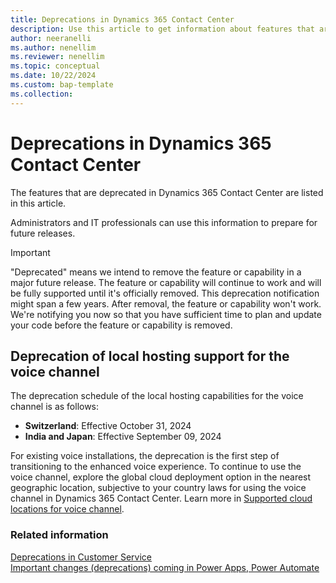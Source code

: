 ```yaml
---
title: Deprecations in Dynamics 365 Contact Center
description: Use this article to get information about features that are deprecated in Dynamics 365 Contact Center.
author: neeranelli
ms.author: nenellim
ms.reviewer: nenellim
ms.topic: conceptual
ms.date: 10/22/2024
ms.custom: bap-template
ms.collection:
---
```


# Deprecations in Dynamics 365 Contact Center

The features that are deprecated in Dynamics 365 Contact Center are listed in this article.

Administrators and IT professionals can use this information to prepare for future releases.

> [!IMPORTANT]
> "Deprecated" means we intend to remove the feature or capability in a major future release. The feature or capability will continue to work and will be fully supported until it's officially removed. This deprecation notification might span a few years. After removal, the feature or capability won't work. We're notifying you now so that you have sufficient time to plan and update your code before the feature or capability is removed.

## Deprecation of local hosting support for the voice channel

The deprecation schedule of the local hosting capabilities for the voice channel is as follows: 

- **Switzerland**: Effective October 31, 2024
- **India and Japan**: Effective September 09, 2024 

For existing voice installations, the deprecation is the first step of transitioning to the enhanced voice experience. To continue to use the voice channel, explore the global cloud deployment option in the nearest geographic location, subjective to your country laws for using the voice channel in Dynamics 365 Contact Center. Learn more in [Supported cloud locations for voice channel](/dynamics365/customer-service/administer/voice-channel-region-availability).

### Related information

[Deprecations in Customer Service](/dynamics365/customer-service/implement/deprecations-customer-service)  
[Important changes (deprecations) coming in Power Apps, Power Automate](/power-platform/important-changes-coming)  
